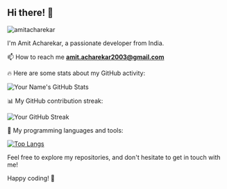   ##                Hi there! 👋
<p align="left"> <img src="https://komarev.com/ghpvc/?username=amitacharekar&label=Profile%20views&color=0e75b6&style=flat" alt="amitacharekar" /> </p>
  I'm Amit Acharekar, a passionate developer from India. 

 📫 How to reach me **amit.acharekar2003@gmail.com**

🔥 Here are some stats about my GitHub activity:

![Your Name's GitHub Stats](https://github-readme-stats.vercel.app/api?username=amitacharekar&show_icons=true&count_private=true&theme=dark)

📊 My GitHub contribution streak:

![Your GitHub Streak](https://github-readme-streak-stats.herokuapp.com/?user=amitacharekar&theme=dark)

💼 My programming languages and tools:

[![Top Langs](https://github-readme-stats.vercel.app/api/top-langs/?username=amitacharekar&layout=compact&theme=dark)](https://github.com/amitacharekar)

Feel free to explore my repositories, and don't hesitate to get in touch with me!


Happy coding! 🚀
